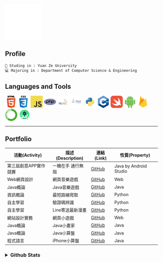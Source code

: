 ![gif from nerdy.dev](https://github.com/axuy312/axuy312/blob/main/hi.gif)  

## Profile 
    🏫 Studing in : Yuan Ze University
    💻 Majoring in : Department of Computer Science & Engineering
    
## Languages and Tools
<img height="40" width="40" src="https://github.com/axuy312/axuy312/blob/main/icon/html.png" /><img height="40" width="40" src="https://github.com/axuy312/axuy312/blob/main/icon/css.png" />
<img height="40" width="40" src="https://github.com/axuy312/axuy312/blob/main/icon/javascript.png" />
<img height="40" width="40" src="https://github.com/axuy312/axuy312/blob/main/icon/php.png" />
<img height="40" width="40" src="https://github.com/axuy312/axuy312/blob/main/icon/mysql.png" />
<img height="40" width="40" src="https://github.com/axuy312/axuy312/blob/main/icon/java.png" />
<img height="40" width="40" src="https://github.com/axuy312/axuy312/blob/main/icon/python.png" />
<img height="40" width="40" src="https://github.com/axuy312/axuy312/blob/main/icon/cpp.png" />
<img height="40" width="40" src="https://github.com/axuy312/axuy312/blob/main/icon/swift.png" />
<img height="40" width="40" src="https://github.com/axuy312/axuy312/blob/main/icon/android.png" />
<img height="40" width="40" src="https://github.com/axuy312/axuy312/blob/main/icon/firebase.png" />
<img height="40" width="40" src="https://github.com/axuy312/axuy312/blob/main/icon/anaconda.png" />
<img height="40" width="40" src="https://github.com/axuy312/axuy312/blob/main/icon/androidstudio.png" />
 
 
 
-----
    

## Portfolio  
| 活動(Activity) | 描述(Description) | 連結(Link) | 性質(Property) |
| --------- | ---------- | ----------------------------------------------------| ---------|
| 第三屆創意APP實作競賽 | 一機在手 通行無阻 | [GitHub](https://github.com/axuy312/YZU_APP_Contest-YZUPass) | Java by Android Studio |
| Web網頁設計 | 網頁音樂遊戲 | [GitHub](https://github.com/axuy312/Web_1071_FinalProject) | Web |
| Java概論 | Java音樂遊戲 | [GitHub](https://github.com/axuy312/Java_1082_FinalProject) | Java |
| 資訊概論 | 最短路線爬取 | [GitHub](https://github.com/axuy312/Python_1081_HomeworkProject) | Python |
| 自主學習 | 驗證碼辨識 | [GitHub](https://github.com/axuy312/Python_YZU_CAPTCHA-Crawler) | Python |
| 自主學習 | Line寄送最新漫畫 | [GitHub](https://github.com/axuy312/Python_Comic_Crawler-and-Line-sender) | Python |
| 網站設計實務 | 網頁小遊戲 | [GitHub](https://github.com/axuy312/Web_1072_FinalProject) | Web |
| Java概論 | Java小畫家 | [GitHub](https://github.com/axuy312/Java_1082_Paint) | Java |
| Java概論 | Java小算盤 | [GitHub](https://github.com/axuy312/Java_1082_Calculator) | Java |
| 程式語言 | iPhone小算盤 | [GitHub](https://github.com/axuy312/Swift_1082_Calculator) | Java |

<h3><details>
 <summary>Github Stats</summary>
    <img align="center" src="https://github-readme-stats.vercel.app/api?username=axuy312&bg_color=30,e96443,904e95&title_color=fff&text_color=fff" />
    <p></p>
    <img align="center" src="https://github-readme-stats.vercel.app/api/top-langs/?username=axuy312&layout=compact)](https://github.com/anuraghazra/github-readme-stats" />
</details></h3>
